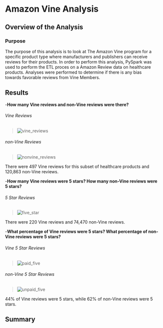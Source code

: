 # Amazon Vine Analysis

## Overview of the Analysis 

### Purpose

The purpose of this analysis is to look at The Amazon Vine program for a specific product type where manufacturers and publishers can receive reviews for their products. In order to perform this analysis, PySpark was used to perform the ETL proces on a Amazon Review data on healthcare products. Analyses were performed to determine if there is any bias towards favorable reviews from Vine Members. 

## Results

-**How many Vine reviews and non-Vine reviews were there?**
###### Vine Reviews
> ![vine_reviews](https://user-images.githubusercontent.com/77405273/119279470-d37a2d00-bbe0-11eb-99e0-6661b4ffa1c3.png)
###### non-Vine Reviews
> ![nonvine_reviews](https://user-images.githubusercontent.com/77405273/119279471-d543f080-bbe0-11eb-9cf0-5e6be0609309.png)

There were 497 Vine reviews for this subset of healthcare products and 120,863 non-Vine reviews.

-**How many Vine reviews were 5 stars? How many non-Vine reviews were 5 stars?**
###### 5 Star Reviews
> ![five_star](https://user-images.githubusercontent.com/77405273/119279473-d6751d80-bbe0-11eb-9346-3dc1f669e8c9.png)

There were 220 Vine reviews and 74,470 non-Vine reviews.

-**What percentage of Vine reviews were 5 stars? What percentage of non-Vine reviews were 5 stars?**
###### Vine 5 Star Reviews
>![paid_five](https://user-images.githubusercontent.com/77405273/119279474-d70db400-bbe0-11eb-90cf-26c39afecc9e.png)
###### non-Vine 5 Star Reviews
> ![unpaid_five](https://user-images.githubusercontent.com/77405273/119279475-d70db400-bbe0-11eb-8156-3c432b56307c.png)

44% of Vine reviews were 5 stars, while 62% of non-Vine reviews were 5 stars.

## Summary

